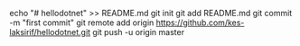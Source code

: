 echo "# hellodotnet" >> README.md
git init
git add README.md
git commit -m "first commit"
git remote add origin https://github.com/kes-laksirif/hellodotnet.git
git push -u origin master